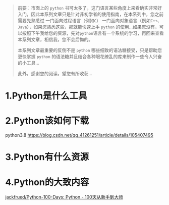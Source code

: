 >   前要：市面上的 `python` 书可太多了，这门语言某些角度上来看确实非常好入门，因此本系列文章只是针对非初学者的使用指南，在本系列中，您之前需要先熟悉过 一门面向过程语言（例如`C`） 一门面向对象语言（例如`C++`、`Java`），如果您熟悉这些，那就能快速上手 `python` 的使用...如果您没有，可以按照下午我给您的资源，先对`python`语言有一个系统的学习，再回来查看本系列文章，相信我，您不会后悔的。
>
>   本系列文章最重要的反倒不是 `python` 哪些细致的语法糖接受，只是帮助您更快掌握 `python` 的语法糖并且结合各种眼花缭乱的库来制作一些令人兴奋的小工具...
>
>   此外，感谢您的阅读，望您有所收获...

# 1.Python是什么工具



# 2.Python该如何下载

python3.8 https://blog.csdn.net/qq_41261251/article/details/105407495

# 3.Python有什么资源



# 4.Python的大致内容





[jackfrued/Python-100-Days: Python - 100天从新手到大师](https://github.com/jackfrued/Python-100-Days)
